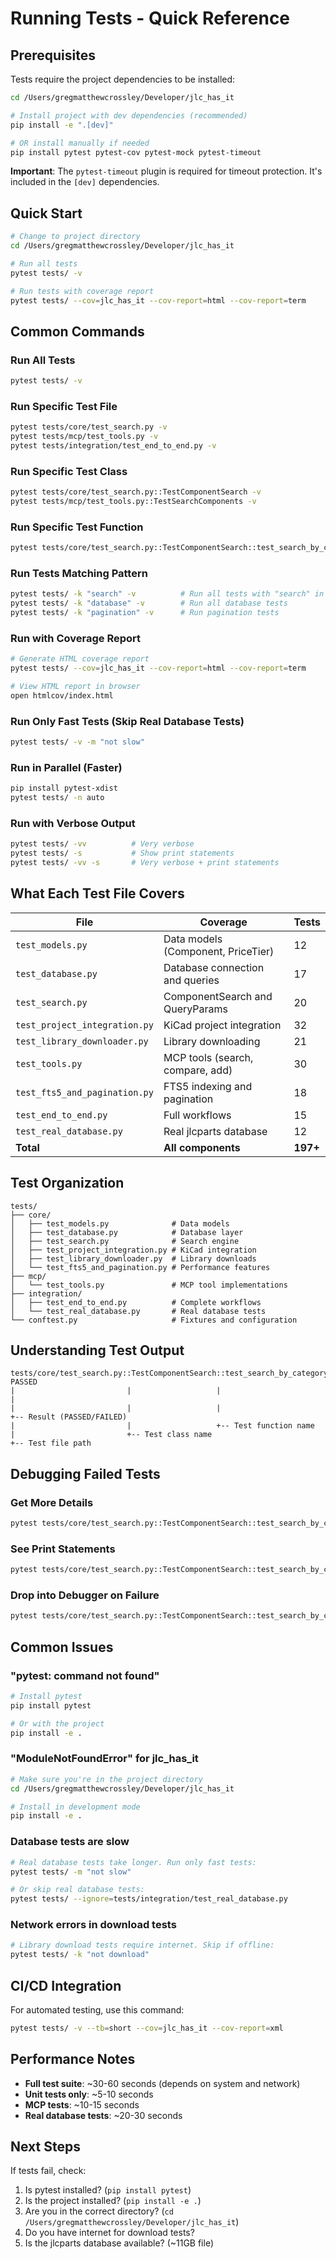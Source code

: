 # Running Tests - Quick Reference

## Prerequisites

Tests require the project dependencies to be installed:

```bash
cd /Users/gregmatthewcrossley/Developer/jlc_has_it

# Install project with dev dependencies (recommended)
pip install -e ".[dev]"

# OR install manually if needed
pip install pytest pytest-cov pytest-mock pytest-timeout
```

**Important**: The `pytest-timeout` plugin is required for timeout protection. It's included in the `[dev]` dependencies.

## Quick Start

```bash
# Change to project directory
cd /Users/gregmatthewcrossley/Developer/jlc_has_it

# Run all tests
pytest tests/ -v

# Run tests with coverage report
pytest tests/ --cov=jlc_has_it --cov-report=html --cov-report=term
```

## Common Commands

### Run All Tests
```bash
pytest tests/ -v
```

### Run Specific Test File
```bash
pytest tests/core/test_search.py -v
pytest tests/mcp/test_tools.py -v
pytest tests/integration/test_end_to_end.py -v
```

### Run Specific Test Class
```bash
pytest tests/core/test_search.py::TestComponentSearch -v
pytest tests/mcp/test_tools.py::TestSearchComponents -v
```

### Run Specific Test Function
```bash
pytest tests/core/test_search.py::TestComponentSearch::test_search_by_category -v
```

### Run Tests Matching Pattern
```bash
pytest tests/ -k "search" -v          # Run all tests with "search" in name
pytest tests/ -k "database" -v        # Run all database tests
pytest tests/ -k "pagination" -v      # Run pagination tests
```

### Run with Coverage Report
```bash
# Generate HTML coverage report
pytest tests/ --cov=jlc_has_it --cov-report=html --cov-report=term

# View HTML report in browser
open htmlcov/index.html
```

### Run Only Fast Tests (Skip Real Database Tests)
```bash
pytest tests/ -v -m "not slow"
```

### Run in Parallel (Faster)
```bash
pip install pytest-xdist
pytest tests/ -n auto
```

### Run with Verbose Output
```bash
pytest tests/ -vv          # Very verbose
pytest tests/ -s           # Show print statements
pytest tests/ -vv -s       # Very verbose + print statements
```

## What Each Test File Covers

| File | Coverage | Tests |
|------|----------|-------|
| `test_models.py` | Data models (Component, PriceTier) | 12 |
| `test_database.py` | Database connection and queries | 17 |
| `test_search.py` | ComponentSearch and QueryParams | 20 |
| `test_project_integration.py` | KiCad project integration | 32 |
| `test_library_downloader.py` | Library downloading | 21 |
| `test_tools.py` | MCP tools (search, compare, add) | 30 |
| `test_fts5_and_pagination.py` | FTS5 indexing and pagination | 18 |
| `test_end_to_end.py` | Full workflows | 15 |
| `test_real_database.py` | Real jlcparts database | 12 |
| **Total** | **All components** | **197+** |

## Test Organization

```
tests/
├── core/
│   ├── test_models.py              # Data models
│   ├── test_database.py            # Database layer
│   ├── test_search.py              # Search engine
│   ├── test_project_integration.py # KiCad integration
│   ├── test_library_downloader.py  # Library downloads
│   └── test_fts5_and_pagination.py # Performance features
├── mcp/
│   └── test_tools.py               # MCP tool implementations
├── integration/
│   ├── test_end_to_end.py          # Complete workflows
│   └── test_real_database.py       # Real database tests
└── conftest.py                     # Fixtures and configuration
```

## Understanding Test Output

```
tests/core/test_search.py::TestComponentSearch::test_search_by_category PASSED
|                         |                   |                         |
|                         |                   |                         +-- Result (PASSED/FAILED)
|                         |                   +-- Test function name
|                         +-- Test class name
+-- Test file path
```

## Debugging Failed Tests

### Get More Details
```bash
pytest tests/core/test_search.py::TestComponentSearch::test_search_by_category -vv
```

### See Print Statements
```bash
pytest tests/core/test_search.py::TestComponentSearch::test_search_by_category -s
```

### Drop into Debugger on Failure
```bash
pytest tests/core/test_search.py::TestComponentSearch::test_search_by_category --pdb
```

## Common Issues

### "pytest: command not found"
```bash
# Install pytest
pip install pytest

# Or with the project
pip install -e .
```

### "ModuleNotFoundError" for jlc_has_it
```bash
# Make sure you're in the project directory
cd /Users/gregmatthewcrossley/Developer/jlc_has_it

# Install in development mode
pip install -e .
```

### Database tests are slow
```bash
# Real database tests take longer. Run only fast tests:
pytest tests/ -m "not slow"

# Or skip real database tests:
pytest tests/ --ignore=tests/integration/test_real_database.py
```

### Network errors in download tests
```bash
# Library download tests require internet. Skip if offline:
pytest tests/ -k "not download"
```

## CI/CD Integration

For automated testing, use this command:

```bash
pytest tests/ -v --tb=short --cov=jlc_has_it --cov-report=xml
```

## Performance Notes

- **Full test suite**: ~30-60 seconds (depends on system and network)
- **Unit tests only**: ~5-10 seconds
- **MCP tests**: ~10-15 seconds
- **Real database tests**: ~20-30 seconds

## Next Steps

If tests fail, check:
1. Is pytest installed? (`pip install pytest`)
2. Is the project installed? (`pip install -e .`)
3. Are you in the correct directory? (`cd /Users/gregmatthewcrossley/Developer/jlc_has_it`)
4. Do you have internet for download tests?
5. Is the jlcparts database available? (~11GB file)
